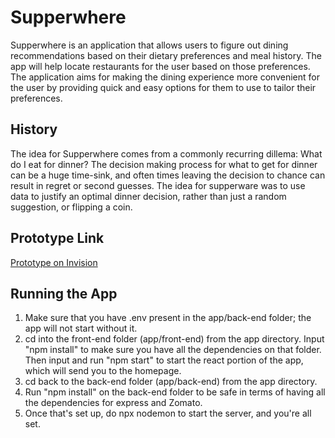 # Supperwhere

Supperwhere is an application that allows users to figure out dining recommendations based on their dietary preferences and meal history. The app will help locate restaurants for the user based on those preferences. The application aims for making the dining experience more convenient for the user by providing quick and easy options for them to use to tailor their preferences. 

## History

The idea for Supperwhere comes from a commonly recurring dillema: What do I eat for dinner? The decision making process for what to get for dinner can be a huge time-sink, and often times leaving the decision to chance can result in regret or second guesses. The idea for supperware was to use data to justify an optimal dinner decision, rather than just a random suggestion, or flipping a coin.

## Prototype Link

[Prototype on Invision](https://projects.invisionapp.com/share/MGW6PTTJ4HP#/screens/407491823_Login_Page)

## Running the App

1. Make sure that you have .env present in the app/back-end folder; the app will not start without it. 
2. cd into the front-end folder (app/front-end) from the app directory. Input "npm install" to make sure you have all the dependencies on that folder. Then input and run "npm start" to start the react portion of the app, which will send you to the homepage.
3. cd back to the back-end folder (app/back-end) from the app directory.
5. Run "npm install" on the back-end folder to be safe in terms of having all the dependencies for express and Zomato.
6. Once that's set up, do npx nodemon to start the server, and you're all set.
